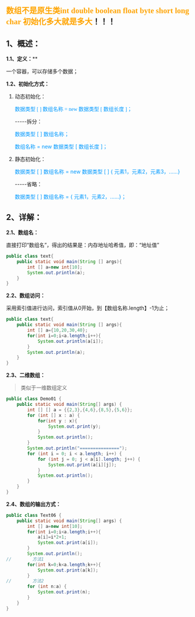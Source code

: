 ## <font color="orange" face="黑体">数组不是原生类int double boolean float byte short long char  初始化多大就是多大</font>！！！

## 1、概述：

**1.1、定义：****

一个容器，可以存储多个数据；

**1.2、初始化方式：**

1. 动态初始化：

   <font color="#0099ff" face="黑体">数据类型 [ ]  数组名称 = new 数据类型  [ 数组长度 ]；</font>

   -----拆分：

   <font color="#0099ff">数据类型 [ ]  数组名称；</font>

   <font color="#0099ff">数组名称 = new 数据类型  [ 数组长度 ]；</font>

2. 静态初始化：

   <font color="#0099ff">数据类型 [ ]  数组名称 = new 数据类型  [  ] { 元素1，元素2，元素3，......}</font>

   -----省略：

   <font color="#0099ff">数据类型 [ ]  数组名称 = { 元素1，元素2，......}；</font>



## 2、详解：

**2.1、数组名：**

直接打印“数组名”，得出的结果是：内存地址哈希值，即：“地址值”

```java
public class text{
    public static void main(String [] args){
        int [] a=new int[10];
        System.out.println(a);
    }
}
```

**2.2、数组访问：**

采用索引值进行访问，索引值从0开始，到【数组名称.length】-1为止；

```java
public class text{
    public static void main(String [] args){
        int [] a={10,20,30,40};
        for(int i=0;i<a.length;i++){
            System.out.println(a[i]);
        }
        System.out.println(a);
    }
}
```

**2.3、二维数组：**

> 类似于一维数组定义

```java
public class Demo01 {
    public static void main(String[] args) {
        int [] [] a = {{2,3},{4,6},{8,5},{5,6}};
        for (int [] x : a) {
            for(int y : x){
                System.out.print(y);
            }
            System.out.println();
        }
        System.out.println("===============");
        for (int i = 0; i < a.length; i++) {
            for (int j = 0; j < a[i].length; j++) {
                System.out.print(a[i][j]);
            }
            System.out.println();
        }
    }
}
```

**2.4、数组的输出方式：**

```java
public class Text06 {
    public static void main(String[] args) {
        int [] a=new int[10];
        for(int i=0;i<a.length;i++){
            a[i]=i*2+1;
            System.out.print(a[i]);
        }
        System.out.println();
//        方法1
        for(int k=0;k<a.length;k++){
            System.out.print(a[k]);
        }
//        方法2
        for (int n:a) {
            System.out.print(n);
        }
    }
}
```
